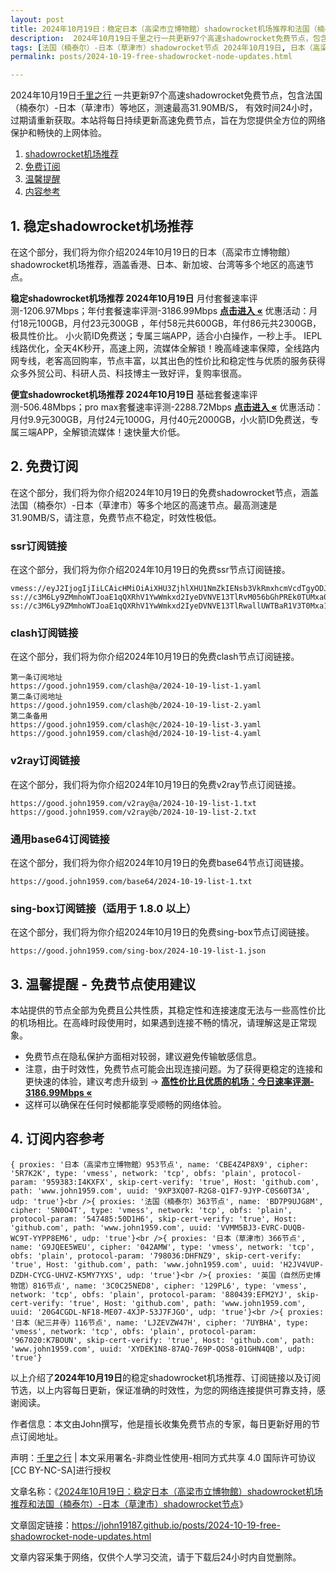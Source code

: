 ```yaml
---
layout: post
title: 2024年10月19日：稳定日本（高梁市立博物館）shadowrocket机场推荐和法国（楠泰尔）-日本（草津市）shadowrocket节点
description:  2024年10月19日千里之行一共更新97个高速shadowrocket免费节点，包含法国（楠泰尔）-日本（草津市）等地区，测速最高31.90MB/S， 有效时间24小时，过期请重新获取。本站将每日持续更新高速免费节点，旨在为您提供全方位的网络保护和畅快的上网体验
tags: [法国（楠泰尔）-日本（草津市）shadowrocket节点 2024年10月19日, 日本（高梁市立博物館）稳定shadowrocket机场推荐 2024年10月19日]
permalink: posts/2024-10-19-free-shadowrocket-node-updates.html

---
```



2024年10月19日[千里之行](https://john19187.github.io) 一共更新97个高速shadowrocket免费节点，包含法国（楠泰尔）-日本（草津市）等地区，测速最高31.90MB/S， 有效时间24小时，过期请重新获取。本站将每日持续更新高速免费节点，旨在为您提供全方位的网络保护和畅快的上网体验。

1. [shadowrocket机场推荐](#1-稳定shadowrocket机场推荐)
2. [免费订阅](#2-免费订阅)
3. [温馨提醒](#3-温馨提醒---免费节点使用建议)
4. [内容参考](#4-订阅内容参考)

## 1. 稳定shadowrocket机场推荐

在这个部分，我们将为你介绍2024年10月19日的日本（高梁市立博物館）shadowrocket机场推荐，涵盖香港、日本、新加坡、台湾等多个地区的高速节点。

<div class="good cat1"><strong>稳定shadowrocket机场推荐 2024年10月19日</strong> 月付套餐速率评测-1206.97Mbps；年付套餐速率评测-3186.99Mbps <strong><a href="https://good.john1959.com/lepl/2024-10-19" target="_blank">点击进入 «</a></strong> 优惠活动：月付18元100GB，月付23元300GB ，年付58元共600GB，年付86元共2300GB，极具性价比。 小火箭ID免费送；专属三端APP，适合小白操作，一秒上手。 IEPL线路优化，全天4K秒开，高速上网，流媒体全解锁！晚高峰速率保障，全线路内网专线，老客高回购率，节点丰富，以其出色的性价比和稳定性与优质的服务获得众多外贸公司、科研人员、科技博主一致好评，复购率很高。</div><div class="good cat2">

<strong>便宜shadowrocket机场推荐 2024年10月19日</strong> 基础套餐速率评测-506.48Mbps；pro max套餐速率评测-2288.72Mbps <strong><a href="https://good.john1959.com/cheap/2024-10-19" target="_blank">点击进入 «</a></strong> 优惠活动：月付9.9元300GB，月付24元1000G，月付40元2000GB，小火箭ID免费送，专属三端APP，全解锁流媒体！速快量大价低。</div>

## 2. 免费订阅

在这个部分，我们将为你介绍2024年10月19日的免费shadowrocket节点，涵盖法国（楠泰尔）-日本（草津市）等多个地区的高速节点。最高测速是31.90MB/S，请注意，免费节点不稳定，时效性极低。

### ssr订阅链接

在这个部分，我们将为你介绍2024年10月19日的免费ssr节点订阅链接。

```
vmess://eyJ2IjogIjIiLCAicHMiOiAiXHU3ZjhlXHU1NmZkIENsb3VkRmxhcmVcdTgyODJcdTcwYjkiLCAiYWRkIjogIjEwNC4xOC4xODkuMTkiLCAicG9ydCI6ICI4MDgwIiwgImlkIjogImI1NTFhYTIyLTIyYWYtMTFlZS1iOGQ4LWYyM2M5MzJlYjY4ZCIsICJhaWQiOiAiMCIsICJzY3kiOiAiYXV0byIsICJuZXQiOiAid3MiLCAidHlwZSI6ICJub25lIiwgImhvc3QiOiAib2lpY3R3Lnl5ZHNpaS5jb20iLCAicGF0aCI6ICIvIiwgInRscyI6ICIiLCAic25pIjogIiIsICJhbHBuIjogIiJ9
ss://c3M6Ly9ZMmhoWTJoaE1qQXRhV1YwWmkxd2IyeDVNVE13TlRvM056bGhPREk0TUMxa05tWXhMVFJpWW1JdE9UQmhZUzFtTURabE1UVmhNV1k1TXpZ@free.2apzhfa:31641#9%7C%F0%9F%87%BB%F0%9F%87%B3%E8%B6%8A%E5%8D%97%2001%20%7C%201x%20VN
ss://c3M6Ly9ZMmhoWTJoaE1qQXRhV1YwWmkxd2IyeDVNVE13TlRwallUWTBaR1V3T0Mxa1l6RXdMVFF4TVdRdFltRTFPUzAzTWpjM1pXRTRPREpqTXpn@free.2weradf:36115#7%7C%F0%9F%87%AF%F0%9F%87%B5%20%E6%97%A5%E6%9C%AC%2003%20%7C%201x%20JP
```

### clash订阅链接

在这个部分，我们将为你介绍2024年10月19日的免费clash节点订阅链接。

```
第一条订阅地址
https://good.john1959.com/clash@a/2024-10-19-list-1.yaml
第二条订阅地址
https://good.john1959.com/clash@b/2024-10-19-list-2.yaml
第二条备用
https://good.john1959.com/clash@c/2024-10-19-list-3.yaml
https://good.john1959.com/clash@d/2024-10-19-list-4.yaml
```

### v2ray订阅链接

在这个部分，我们将为你介绍2024年10月19日的免费v2ray节点订阅链接。

```
https://good.john1959.com/v2ray@a/2024-10-19-list-1.txt
https://good.john1959.com/v2ray@b/2024-10-19-list-2.txt
```

### 通用base64订阅链接

在这个部分，我们将为你介绍2024年10月19日的免费base64节点订阅链接。

```
https://good.john1959.com/base64/2024-10-19-list-1.txt
```

### sing-box订阅链接（适用于 1.8.0 以上）

在这个部分，我们将为你介绍2024年10月19日的免费sing-box节点订阅链接。

```
https://good.john1959.com/sing-box/2024-10-19-list-1.json
```

## 3. 温馨提醒 - 免费节点使用建议

本站提供的节点全部为免费且公共性质，其稳定性和连接速度无法与一些高性价比的机场相比。在高峰时段使用时，如果遇到连接不畅的情况，请理解这是正常现象。

- 免费节点在隐私保护方面相对较弱，建议避免传输敏感信息。
- 注意，由于时效性，免费节点可能会出现连接问题。为了获得更稳定的连接和更快速的体验，建议考虑升级到 → <strong>[高性价比且优质的机场：今日速率评测- 3186.99Mbps «](https://good.john1959.com/lepl/2024-10-19)</strong>
- 这样可以确保在任何时候都能享受顺畅的网络体验。

## 4. 订阅内容参考

```
{ proxies: '日本（高梁市立博物館）953节点', name: 'CBE4Z4P8X9', cipher: '5R7K2K', type: 'vmess', network: 'tcp', obfs: 'plain', protocol-param: '959383:I4KXFX', skip-cert-verify: 'true', Host: 'github.com', path: 'www.john1959.com', uuid: '9XP3XQ07-R2G8-Q1F7-9JYP-C0S60T3A', udp: 'true'}<br />{ proxies: '法国（楠泰尔）363节点', name: 'BD7P9UJG8M', cipher: 'SN0O4T', type: 'vmess', network: 'tcp', obfs: 'plain', protocol-param: '547485:50D1H6', skip-cert-verify: 'true', Host: 'github.com', path: 'www.john1959.com', uuid: 'VVMM5BJ3-EVRC-DUQB-WC9T-YYPP8EM6', udp: 'true'}<br />{ proxies: '日本（草津市）366节点', name: 'G9JQEE5WEU', cipher: '042AMW', type: 'vmess', network: 'tcp', obfs: 'plain', protocol-param: '798036:DHFNZ9', skip-cert-verify: 'true', Host: 'github.com', path: 'www.john1959.com', uuid: 'H2JV4VUP-DZDH-CYCG-UHVZ-K5MY7YXS', udp: 'true'}<br />{ proxies: '英国（自然历史博物馆）816节点', name: '3C0C25NED8', cipher: '129PL6', type: 'vmess', network: 'tcp', obfs: 'plain', protocol-param: '880439:EFM2YJ', skip-cert-verify: 'true', Host: 'github.com', path: 'www.john1959.com', uuid: '20G4CGDL-NF18-ME07-4XJP-53J7FJGO', udp: 'true'}<br />{ proxies: '日本（紀三井寺）116节点', name: 'LJZEVZW47H', cipher: '7UYBHA', type: 'vmess', network: 'tcp', obfs: 'plain', protocol-param: '967020:K7BOUN', skip-cert-verify: 'true', Host: 'github.com', path: 'www.john1959.com', uuid: 'XYDEK1N8-87AQ-769P-QOS8-01GHN4QB', udp: 'true'}
```

以上介绍了<strong>2024年10月19日</strong>的稳定shadowrocket机场推荐、订阅链接以及订阅节选，以上内容每日更新，保证准确的时效性，为您的网络连接提供可靠支持，感谢阅读。

作者信息：本文由John撰写，他是擅长收集免费节点的专家，每日更新好用的节点订阅地址。

声明：[千里之行](https://john19187.github.io) | 本文采用署名-非商业性使用-相同方式共享 4.0 国际许可协议[CC BY-NC-SA]进行授权

文章名称：《[2024年10月19日：稳定日本（高梁市立博物館）shadowrocket机场推荐和法国（楠泰尔）-日本（草津市）shadowrocket节点](https://john19187.github.io/posts/2024-10-19-free-shadowrocket-node-updates.html)》

文章固定链接：https://john19187.github.io/posts/2024-10-19-free-shadowrocket-node-updates.html


文章内容采集于网络，仅供个人学习交流，请于下载后24小时内自觉删除。

